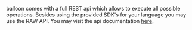 balloon comes with a full REST api which allows to execute all possible operations.
Besides using the provided SDK's for your language you may use the RAW API.
You may visit the api documentation [here](/balloon-docs/api). 
